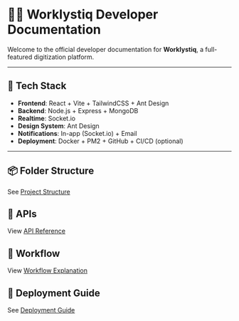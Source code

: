 # 👨‍💻 Worklystiq Developer Documentation

Welcome to the official developer documentation for **Worklystiq**, a full-featured digitization platform.

---

## 🔧 Tech Stack

- **Frontend**: React + Vite + TailwindCSS + Ant Design
- **Backend**: Node.js + Express + MongoDB
- **Realtime**: Socket.io
- **Design System**: Ant Design
- **Notifications**: In-app (Socket.io) + Email
- **Deployment**: Docker + PM2 + GitHub + CI/CD (optional)

---

## 📦 Folder Structure

See [Project Structure](structure.md)

## 📡 APIs

View [API Reference](api.md)

## 🔁 Workflow

View [Workflow Explanation](workflow.md)

## 🚀 Deployment Guide

See [Deployment Guide](deployment.md)